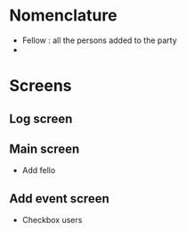 # Nomenclature
- Fellow : all the persons added to the party
- 



# Screens 
## Log screen

## Main screen
- Add fello

## Add event screen
- Checkbox users 

##
